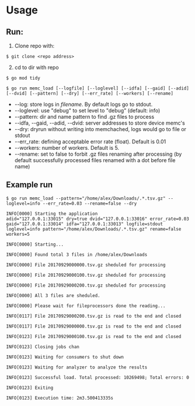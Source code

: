 # Usage

## Run:

1) Clone repo with:

`$ git clone <repo address>`

2) cd to dir with repo

`$ go mod tidy`

`$ go run memc_load [--logfile] [--loglevel] [--idfa] [--gaid] [--adid] [--dvid] [--pattern] [--dry] [--err_rate] [--workers] [--rename]`


* --log: store logs in <i>filename</i>. By default logs go to stdout.
* --loglevel: use "debug" to set level to "debug" (default: info)
* --pattern: dir and name pattern to find .gz files to process
* --idfa, --gaid, --adid, --dvid: server addresses to store device memc's
* --dry: dryrun without writing into memchached, logs would go to file or stdout
* --err_rate: defining acceptable error rate (float). Default is 0.01
* --workers: number of workers. Default is 5.
* --rename: set to false to forbit .gz files renaming after processing (by default successfully processed files renamed with a dot before file name)



## Example run

`$ go run memc_load --pattern="/home/alex/Downloads/.*.tsv.gz" --loglevel=info --err_rate=0.03 --rename=false --dry`


```
INFO[0000] Starting the application                      adid="127.0.0.1:33015" dry=true dvid="127.0.0.1:33016" error_rate=0.03 gaid="127.0.0.1:33014" idfa="127.0.0.1:33013" logfile=stdout loglevel=info pattern="/home/alex/Downloads/.*.tsv.gz" rename=false workers=5

INFO[0000] Starting...

INFO[0000] Found total 3 files in /home/alex/Downloads

INFO[0000] File 20170929000000.tsv.gz sheduled for processing

INFO[0000] File 20170929000100.tsv.gz sheduled for processing

INFO[0000] File 20170929000200.tsv.gz sheduled for processing

INFO[0000] All 3 files are sheduled.

INFO[0000] Please wait for fileprocessors done the reading...

INFO[0117] File 20170929000200.tsv.gz is read to the end and closed

INFO[0117] File 20170929000000.tsv.gz is read to the end and closed

INFO[0123] File 20170929000100.tsv.gz is read to the end and closed

INFO[0123] Closing jobs chan

INFO[0123] Waiting for consumers to shut down

INFO[0123] Waiting for analyzer to analyze the results

INFO[0123] Successful load. Total processed: 10269498; Total errors: 0

INFO[0123] Exiting

INFO[0123] Execution time: 2m3.500413335s

```

